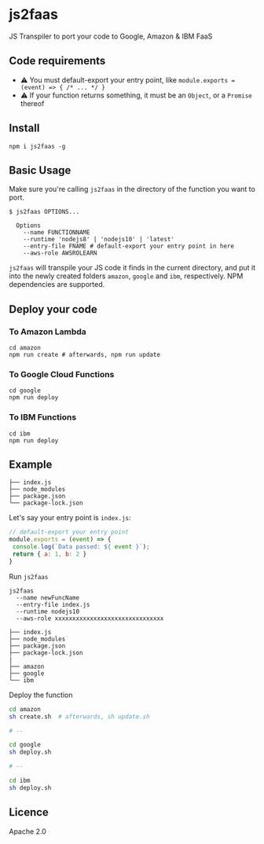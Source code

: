 # js2faas

JS Transpiler to port your code to Google, Amazon & IBM FaaS

## Code requirements

* ⚠️ You must default-export your entry point, like `module.exports = (event) => { /* ... */ }`
* ⚠️ If your function returns something, it must be an `Object`, or a `Promise` thereof

## Install
```shell
npm i js2faas -g
```

## Basic Usage

Make sure you're calling `js2faas` in the directory of the function you want to port.

```shell
$ js2faas OPTIONS... 
  
  Options
    --name FUNCTIONNAME 
    --runtime 'nodejs8' | 'nodejs10' | 'latest'
    --entry-file FNAME # default-export your entry point in here
    --aws-role AWSROLEARN
```

`js2faas` will transpile your JS code it finds in the current directory, and put it into the newly created folders `amazon`, `google` and `ibm`, respectively. NPM dependencies are supported.

## Deploy your code

### To Amazon Lambda

```shell
cd amazon
npm run create # afterwards, npm run update
```

### To Google Cloud Functions

```shell
cd google
npm run deploy
```

### To IBM Functions

```shell
cd ibm
npm run deploy
```


## Example

```
├── index.js
├── node_modules
├── package.json
└── package-lock.json
```

Let's say your entry point is `index.js`:
```js
// default-export your entry point
module.exports = (event) => {
 console.log(`Data passed: ${ event }`);
 return { a: 1, b: 2 }
}
```


Run `js2faas`
```shell
js2faas
  --name newFuncName
  --entry-file index.js
  --runtime nodejs10
  --aws-role xxxxxxxxxxxxxxxxxxxxxxxxxxxxxxx
```

```
├── index.js
├── node_modules
├── package.json
├── package-lock.json
|
├── amazon
├── google
└── ibm
```

Deploy the function

```sh
cd amazon
sh create.sh  # afterwards, sh update.sh

# --

cd google
sh deploy.sh

# -- 

cd ibm
sh deploy.sh
```


## Licence

Apache 2.0
